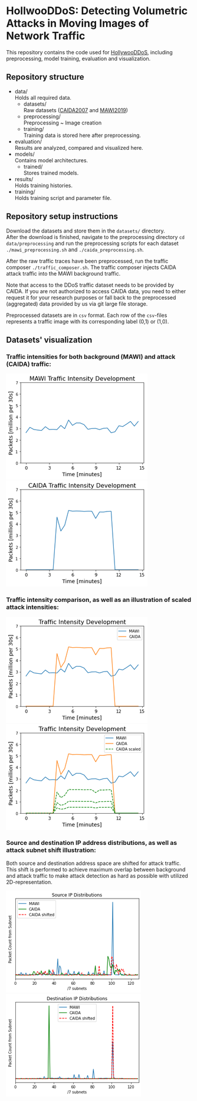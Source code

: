 # HollwooDDoS: Detecting Volumetric Attacks in Moving Images of Network Traffic

This repository contains the code used for [HollywooDDoS](s.kit.edu/skopmann), including preprocessing, model training, evaluation and visualization.

## Repository structure
- data/<br>Holds all required data.
  - datasets/<br>Raw datasets ([CAIDA2007](https://www.caida.org/catalog/datasets/ddos-20070804_dataset/) and [MAWI2019](http://mawi.wide.ad.jp/mawi/samplepoint-F/2019/201909011400.html))
  - preprocessing/ <br>Preprocessing ~ Image creation
  - training/ <br>Training data is stored here after preprocessing.
- evaluation/ <br>Results are analyzed, compared and visualized here.
- models/ <br>Contains model architectures.
  - trained/ <br>Stores trained models.
- results/ <br>Holds training histories.
- training/ <br>Holds training script and parameter file.

## Repository setup instructions
Download the datasets and store them in the `datasets/` directory.<br>
After the download is finished, navigate to the preprocessing directory `cd data/preprocessing` and
run the preprocessing scripts for each dataset `./mawi_preprocessing.sh` and `./caida_preprocessing.sh`.

After the raw traffic traces have been preprocessed, run the traffic composer `./traffic_composer.sh`.
The traffic composer injects CAIDA attack traffic into the MAWI background traffic.

Note that access to the DDoS traffic dataset needs to be provided by CAIDA. If you are not authorized to
access CAIDA data, you need to either request it for your research purposes or fall back to the preprocessed (aggregated) data provided by us via git large file storage.

Preprocessed datasets are in `csv` format. Each row of the `csv`-files represents a traffic image with its corresponding label (0,1) or (1,0).

## Datasets' visualization
### Traffic intensities for both background (MAWI) and attack (CAIDA) traffic:

![MAWI Traffic Intensity Development](./results/mawi_intensity_over_time.png) ![CAIDA Traffic Intensity Development](./results/caida_intensity_over_time.png)

### Traffic intensity comparison, as well as an illustration of scaled attack intensities:

![Traffic Intensity Development](./results/combined_intensity_over_time.png) ![Scaled Traffic Intensity Development](./results/combined_scaled_intensity_over_time.png)

### Source and destination IP address distributions, as well as attack subnet shift illustration:
Both source and destination address space are shifted for attack traffic. This shift is performed to achieve maximum
overlap between background and attack traffic to make attack detection as hard as possible with utilized 2D-representation.

![Source Subnet Distribution](./results/source_ip_distributions.png) ![Destination Subnet Distribution](./results/destination_ip_distributions.png)